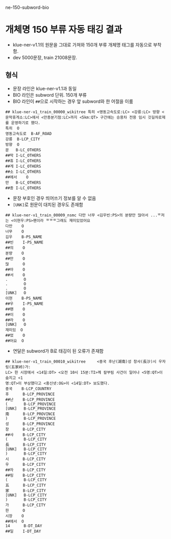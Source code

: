 ne-150-subword-bio

# 개체명 150 부류 자동 태깅 결과

- klue-ner-v1.1의 원문을 그대로 가져와 150개 부류 개체명 태그를 자동으로 부착함.
- dev 5000문장, train 21008문장. 


## 형식

- 문장 라인은 klue-ner-v1.1과 동일
- BIO 라인은 subword 단위. 150개 부류 
- BIO 라인이 `##`으로 시작하는 경우 앞 subword와 한 어절을 이룸

```
## klue-ner-v1_train_00000_wikitree	특히 <영동고속도로:LC> <강릉:LC> 방향 <문막휴게소:LC>에서 <만종분기점:LC>까지 <5km:QT> 구간에는 승용차 전용 임시 갓길차로제를 운영하기로 했다.
특히	O
영동고속도로	B-AF_ROAD
강릉	B-LCP_CITY
방향	O
문	B-LC_OTHERS
##막	I-LC_OTHERS
##휴	I-LC_OTHERS
##게	I-LC_OTHERS
##소	I-LC_OTHERS
##에서	O
만	B-LC_OTHERS
##종	I-LC_OTHERS
```

- 문장 부호인 경우 띄어쓰기 정보를 알 수 없음
- `[UNK]`로 원문이 대치된 경우도 존재함


```
## klue-ner-v1_train_00009_nsmc 다만 너무 <김우빈:PS>의 분량만 많아서 ...ᄒ저는 <이현우:PS>팬이라 ᄒᄒᄒ그래도 재미있었어요
다만    O
너무    O
김우    B-PS_NAME
##빈    I-PS_NAME
##의    O
분량    O
##만    O
많      O
##아    O
##서    O
.       O
.       O
.       O
[UNK]   O
이현    B-PS_NAME
##우    I-PS_NAME
##팬    O
##이    O
##라    O
[UNK]   O
재미있  O
##었    O
##어요  O
```

- 연달은 subword가 B로 태깅이 된 오류가 존재함

```
## klue-ner-v1_train_00010_wikitree     <중국 후난(湖南)성 창샤(長沙)시 우자링(五家岭)가:
LC> 한 시장에서 <14일:DT> <오전 10시 15분:TI>께 칼부림 사건이 일어나 <5명:QT>이 숨지고 <1
명:QT>이 부상했다고 <중신넷:OG>이 <14일:DT> 보도했다.
중국    B-LCP_COUNTRY
후      B-LCP_PROVINCE
##난    B-LCP_PROVINCE
(       B-LCP_PROVINCE
[UNK]   B-LCP_PROVINCE
南      B-LCP_PROVINCE
)       B-LCP_PROVINCE
성      B-LCP_PROVINCE
창      B-LCP_CITY
##샤    B-LCP_CITY
(       B-LCP_CITY
長      B-LCP_CITY
[UNK]   B-LCP_CITY
)       B-LCP_CITY
시      B-LCP_CITY
우      B-LCP_CITY
##자    B-LCP_CITY
##링    B-LCP_CITY
(       B-LCP_CITY
五      B-LCP_CITY
家      B-LCP_CITY
[UNK]   B-LCP_CITY
)       B-LCP_CITY
가      B-LCP_CITY
한      O
시장    O
##에서  O
14      B-DT_DAY
##일    I-DT_DAY
```
